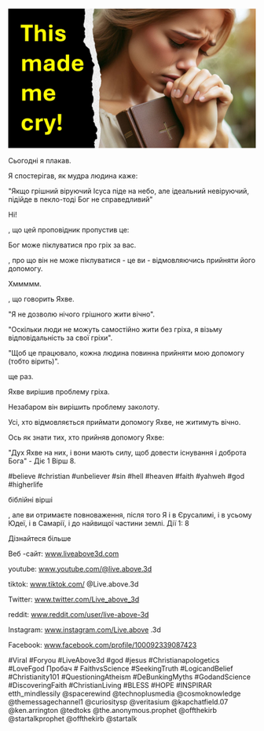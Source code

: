 ![Video cover image](../cover.jpg "cover photo")

Сьогодні я плакав.

Я спостерігав, як мудра людина каже:

"Якщо грішний віруючий Ісуса піде на небо, але ідеальний невіруючий, підійде в пекло-тоді Бог не справедливий"

Ні!

, що цей проповідник пропустив це:

Бог може піклуватися про гріх за вас.

, про що він не може піклуватися - це ви - відмовляючись прийняти його допомогу.

Хммммм.

, що говорить Яхве.

"Я не дозволю нічого грішного жити вічно".

"Оскільки люди не можуть самостійно жити без гріха, я візьму відповідальність за свої гріхи".

"Щоб це працювало, кожна людина повинна прийняти мою допомогу (тобто вірить)".

ще раз.

Яхве вирішив проблему гріха.

Незабаром він вирішить проблему заколоту.

Усі, хто відмовляється приймати допомогу Яхве, не житимуть вічно.

Ось як знати тих, хто прийняв допомогу Яхве:

"Дух Яхве на них, і вони мають силу, щоб довести існування і доброта Бога" - Діє 1 Вірш 8.

#believe #christian #unbeliever #sin #hell #heaven #faith #yahweh #god #higherlife


біблійні вірші

, але ви отримаєте повноваження, після того Я і в Єрусалимі, і в усьому Юдеї, і в Самарії, і до найвищої частини землі.
Дії 1: 8


Дізнайтеся більше

Веб -сайт: www.liveabove3d.com

youtube: www.youtube.com/@live.above.3d

tiktok: www.tiktok.com/ @Live.above.3d

Twitter: www.twitter.com/Live_above_3d

reddit: www.reddit.com/user/live-above-3d

Instagram: www.instagram.com/Live.above .3d

Facebook: www.facebook.com/profile/100092339087423

#Viral #Foryou #LiveAbove3d #god #jesus #Christianapologetics #LoveFgod Пробач # FaithvsScience #SeekingTruth #LogicandBelief #Christianity101 #QuestioningAtheism #DeBunkingMyths #GodandScience #DiscoveringFaith #ChristianLiving #BLESS #HOPE #INSPIRAR etth_mindlessily @spacerewind @technoplusmedia @cosmoknowledge @themessagechannel1 @curiositysp @veritasium @kapchatfield.07 @ken.arrington @tedtoks @the.anonymous.prophet @offthekirb @startalkprophet @offthekirb @startalk
